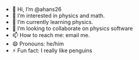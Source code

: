 - 👋 Hi, I’m @ahans26
- 👀 I’m interested in physics and math.
- 🌱 I’m currently learning physics.
- 💞️ I’m looking to collaborate on physics software
- 📫 How to reach me: email me.
- 😄 Pronouns: he/him
- ⚡ Fun fact: I really like penguins

<!---
ahans26/ahans26 is a ✨ special ✨ repository because its `README.md` (this file) appears on your GitHub profile.
You can click the Preview link to take a look at your changes.
--->
